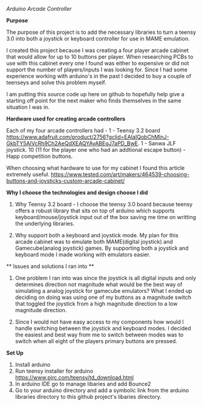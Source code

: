 *Arduino Arcade Controller*

**Purpose**

The purpose of this project is to add the necessary libraries to turn a teensy 3.0 into both a joystick or keyboard controller for use in MAME emulation.  

I created this project because I was creating a four player arcade cabinet that would allow for up to 10 buttons per player.  When researching PCBs to use with this cabinet every one I found was either to expensive or did not support the number of players/inputs I was looking for.  Since I had some experience working with arduino's in the past I decided to buy a couple of teenseys and solve this problem myself.

I am putting this source code up here on github to hopefully help give a starting off point for the next maker who finds themselves in the same situation I was in.

**Hardware used for creating arcade controllers**

Each of my four arcade controllers had -
1 - Teensy 3.2 board https://www.adafruit.com/product/2756?gclid=EAIaIQobChMInJ-GkbTY5AIVcRh9Ch2AeQdXEAQYAyABEgJ7aPD_BwE.
1 - Sanwa JLF joystick.
10 (11 for the player one who had an addtional escape button) - Happ competition buttons.

When choosing what hardware to use for my cabinet I found this article extremely useful.
https://www.tested.com/art/makers/464539-choosing-buttons-and-joysticks-custom-arcade-cabinet/


**Why I choose the technologies and design choose I did**

1. Why Teensy 3.2 board - I choose the teensy 3.0 board because teensy offers a robust library that sits on top of arduino which supports keyboard/mouse/joystick input out of the box saving me time on writting the underlying libraries. 

2. Why support both a keyboard and joystick mode.  My plan for this arcade cabinet was to emulate both MAME(digital joystick) and Gamecube(analog joystick) games. By supporting both a joystick and keyboard mode I made working with emulators easier.

** Issues and solutions I ran into **
1. One problem I ran into was since the joystick is all digital inputs and only determines direction not magnitude what would be the best way of simulating a analog joystick for gamecube emulators?  What I ended up deciding on doing was using one of my buttons as a magnitude switch that toggled the joystick from a high magnitude direction to a low magnitude direction.

2. Since I would not have easy access to my components how would I handle switching between the joystick and keyboard modes.  I decided the easiest and best way from me to switch between modes was to switch when all eight of the players primary buttons are pressed.

**Set Up**

1. Install arduino
2. Run teensy installer for arduino https://www.pjrc.com/teensy/td_download.html
3. In arduino IDE go to manage libaries and add Bounce2
4. Go to your arduino directory and add a symbolic link from the arduino libraries directory to this github project's libaries directory.
